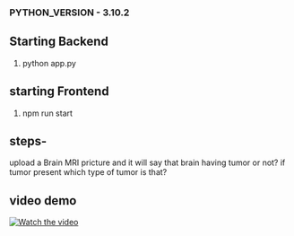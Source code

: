 ### PYTHON_VERSION - 3.10.2
## Starting Backend
   1) python app.py
## starting Frontend
  1) npm run start
## steps- 
 upload a Brain MRI pricture and it will say that brain having tumor or not? if tumor present which type of tumor is that?
## video demo
 [![Watch the video](https://github.com/debjitpurohit/BrainTumor_Detection_Native_App/blob/65c6c9a1b98759c18e1b70d5a2e715f09247c579/Screenshot%20(335).png)](https://youtu.be/qvgrfTLQ_i8)
